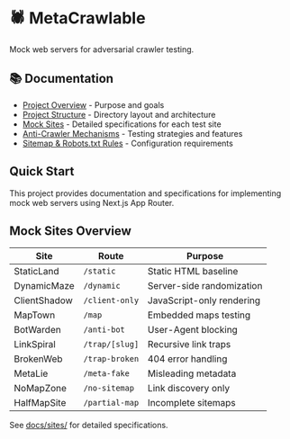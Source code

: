 # 🕷️ MetaCrawlable

Mock web servers for adversarial crawler testing.

## 📚 Documentation

- [Project Overview](docs/overview.md) - Purpose and goals
- [Project Structure](docs/structure.md) - Directory layout and architecture
- [Mock Sites](docs/sites/) - Detailed specifications for each test site
- [Anti-Crawler Mechanisms](docs/anti-crawler.md) - Testing strategies and features
- [Sitemap & Robots.txt Rules](docs/sitemap-robots.md) - Configuration requirements

## Quick Start

This project provides documentation and specifications for implementing mock web servers using Next.js App Router.

## Mock Sites Overview

| Site | Route | Purpose |
|------|-------|---------|
| StaticLand | `/static` | Static HTML baseline |
| DynamicMaze | `/dynamic` | Server-side randomization |
| ClientShadow | `/client-only` | JavaScript-only rendering |
| MapTown | `/map` | Embedded maps testing |
| BotWarden | `/anti-bot` | User-Agent blocking |
| LinkSpiral | `/trap/[slug]` | Recursive link traps |
| BrokenWeb | `/trap-broken` | 404 error handling |
| MetaLie | `/meta-fake` | Misleading metadata |
| NoMapZone | `/no-sitemap` | Link discovery only |
| HalfMapSite | `/partial-map` | Incomplete sitemaps |

See [docs/sites/](docs/sites/) for detailed specifications.